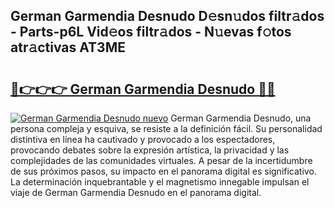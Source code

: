 ## German Garmendia Desnudo D𝚎sn𝚞dos filtr𝚊dos - Parts-p6L Vid𝚎os filtr𝚊dos - N𝚞evas f𝚘tos atr𝚊ctivas AT3ME

# <h2><a href="http://mb48xs.tromn.icu/?c=German+Garmendia+Desnudo">🔗👉👉👉 German Garmendia Desnudo 🔗🔗</a></h2>

[![German Garmendia Desnudo nuevo](https://i.imgur.com/pEAQMta.gif)](http://mb48xs.tromn.icu/?c=German+Garmendia+Desnudo)
German Garmendia Desnudo, una persona compleja y esquiva, se resiste a la definición fácil. Su personalidad distintiva en línea ha cautivado y provocado a los espectadores, provocando debates sobre la expresión artística, la privacidad y las complejidades de las comunidades virtuales. A pesar de la incertidumbre de sus próximos pasos, su impacto en el panorama digital es significativo. La determinación inquebrantable y el magnetismo innegable impulsan el viaje de German Garmendia Desnudo en el panorama digital.
